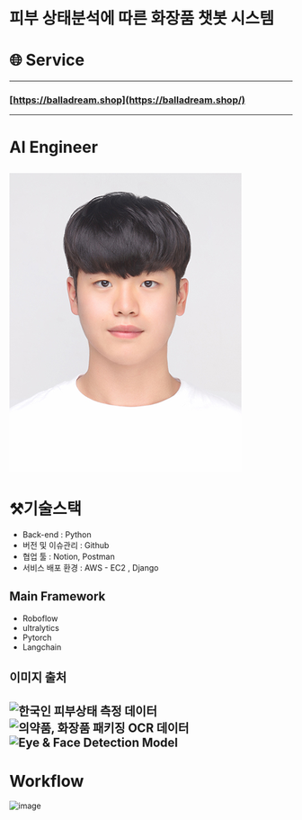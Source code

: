 # 피부 상태분석에 따른 화장품 챗봇 시스템

# 🌐 Service
-------

### [https://balladream.shop](https://balladream.shop/)
------
 # AI Engineer
![face.jpg](https://github.com/BallaDream/New_AI/blob/main/img/face.jpg)
-------


# ⚒️기술스택
- Back-end : Python
- 버전 및 이슈관리 : Github
- 협업 툴 : Notion, Postman
- 서비스 배포 환경 : AWS - EC2 , Django

 ## Main Framework
  - Roboflow
  - ultralytics
  - Pytorch
  - Langchain
## 이미지 출처
![한국인 피부상태 측정 데이터](https://www.aihub.or.kr/aihubdata/data/view.do?searchKeyword=%ED%94%BC%EB%B6%80&aihubDataSe=data&dataSetSn=71645)
![의약품, 화장품 패키징 OCR 데이터](https://www.aihub.or.kr/aihubdata/data/view.do?pageIndex=1&currMenu=&topMenu=&srchOptnCnd=OPTNCND001&searchKeyword=%ED%99%94%EC%9E%A5%ED%92%88&srchDetailCnd=DETAILCND001&srchOrder=ORDER001&srchPagePer=20&aihubDataSe=data&dataSetSn=633)
![Eye & Face Detection Model](https://universe.roboflow.com/wooks/eyes3.0-ptae2/dataset/5)
 -----------
 # Workflow

 <img width="1001" height="667" alt="image" src="https://github.com/user-attachments/assets/62d5688f-82e9-48d5-8348-760c36fd84ff" />




